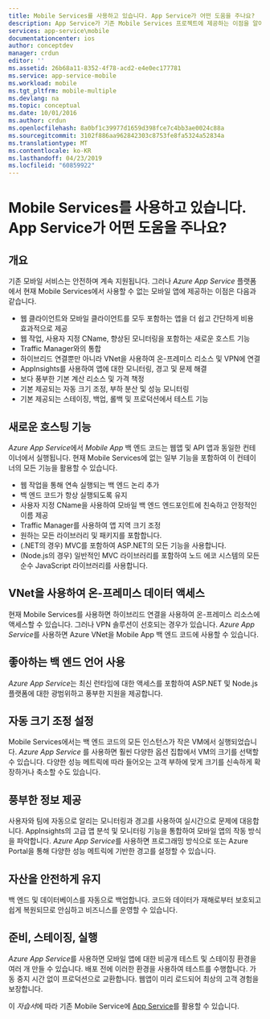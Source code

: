 ```yaml
---
title: Mobile Services를 사용하고 있습니다. App Service가 어떤 도움을 주나요?
description: App Service가 기존 Mobile Services 프로젝트에 제공하는 이점을 알아봅니다.
services: app-service\mobile
documentationcenter: ios
author: conceptdev
manager: crdun
editor: ''
ms.assetid: 26b68a11-8352-4f78-acd2-e4e0ec177781
ms.service: app-service-mobile
ms.workload: mobile
ms.tgt_pltfrm: mobile-multiple
ms.devlang: na
ms.topic: conceptual
ms.date: 10/01/2016
ms.author: crdun
ms.openlocfilehash: 8a0bf1c39977d1659d398fce7c4bb3ae0024c88a
ms.sourcegitcommit: 3102f886aa962842303c8753fe8fa5324a52834a
ms.translationtype: MT
ms.contentlocale: ko-KR
ms.lasthandoff: 04/23/2019
ms.locfileid: "60859922"
---
```

# <a name="getting-started"></a>Mobile Services를 사용하고 있습니다. App Service가 어떤 도움을 주나요?
## <a name="overview"></a>개요
기존 모바일 서비스는 안전하며 계속 지원됩니다. 그러나 *Azure App Service* 플랫폼에서 현재 Mobile Services에서 사용할 수 없는 모바일 앱에 제공하는 이점은 다음과 같습니다.

* 웹 클라이언트와 모바일 클라이언트를 모두 포함하는 앱을 더 쉽고 간단하게 비용 효과적으로 제공
* 웹 작업, 사용자 지정 CName, 향상된 모니터링을 포함하는 새로운 호스트 기능
* Traffic Manager와의 통합
* 하이브리드 연결뿐만 아니라 VNet을 사용하여 온-프레미스 리소스 및 VPN에 연결
* AppInsights를 사용하여 앱에 대한 모니터링, 경고 및 문제 해결
* 보다 풍부한 기본 계산 리소스 및 가격 책정
* 기본 제공되는 자동 크기 조정, 부하 분산 및 성능 모니터링
* 기본 제공되는 스테이징, 백업, 롤백 및 프로덕션에서 테스트 기능

## <a name="new-hosting-features"></a>새로운 호스팅 기능
*Azure App Service*에서 *Mobile App* 백 엔드 코드는 웹앱 및 API 앱과 동일한 컨테이너에서 실행됩니다. 현재 Mobile Services에 없는 일부 기능을 포함하여 이 컨테이너의 모든 기능을 활용할 수 있습니다.

* 웹 작업을 통해 연속 실행되는 백 엔드 논리 추가
* 백 엔드 코드가 항상 실행되도록 유지
* 사용자 지정 CName을 사용하여 모바일 백 엔드 엔드포인트에 친숙하고 안정적인 이름 제공
* Traffic Manager를 사용하여 앱 지역 크기 조정
* 원하는 모든 라이브러리 및 패키지를 포함합니다.
* (.NET의 경우) MVC를 포함하여 ASP.NET의 모든 기능을 사용합니다.
* (Node.js의 경우) 일반적인 MVC 라이브러리를 포함하여 노드 에코 시스템의 모든 순수 JavaScript 라이브러리를 사용합니다.

## <a name="access-on-premises-data-using-vnet"></a>VNet을 사용하여 온-프레미스 데이터 액세스
현재 Mobile Services를 사용하면 하이브리드 연결을 사용하여 온-프레미스 리소스에 액세스할 수 있습니다. 그러나 VPN 솔루션이 선호되는 경우가 있습니다. *Azure App Service*를 사용하면 Azure VNet을 Mobile App 백 엔드 코드에 사용할 수 있습니다.

## <a name="use-your-favorite-backend-language"></a>좋아하는 백 엔드 언어 사용
*Azure App Service*는 최신 런타임에 대한 액세스를 포함하여 ASP.NET 및 Node.js 플랫폼에 대한 광범위하고 풍부한 지원을 제공합니다.

## <a name="set-up-automatic-scale"></a>자동 크기 조정 설정
Mobile Services에서는 백 엔드 코드의 모든 인스턴스가 작은 VM에서 실행되었습니다. *Azure App Service* 를 사용하면 훨씬 다양한 옵션 집합에서 VM의 크기를 선택할 수 있습니다. 다양한 성능 메트릭에 따라 들어오는 고객 부하에 맞게 크기를 신속하게 확장하거나 축소할 수도 있습니다.

## <a name="be-in-the-know"></a>풍부한 정보 제공
사용자와 팀에 자동으로 알리는 모니터링과 경고를 사용하여 실시간으로 문제에 대응합니다. AppInsights의 고급 앱 분석 및 모니터링 기능을 통합하여 모바일 앱의 작동 방식을 파악합니다. *Azure App Service*를 사용하면 프로그래밍 방식으로 또는 Azure Portal을 통해 다양한 성능 메트릭에 기반한 경고를 설정할 수 있습니다.

## <a name="keep-your-assets-safe"></a>자산을 안전하게 유지
백 엔드 및 데이터베이스를 자동으로 백업합니다. 코드와 데이터가 재해로부터 보호되고 쉽게 복원되므로 안심하고 비즈니스를 운영할 수 있습니다.

## <a name="ready-stage-go"></a>준비, 스테이징, 실행
*Azure App Service*를 사용하면 모바일 앱에 대한 비공개 테스트 및 스테이징 환경을 여러 개 만들 수 있습니다. 배포 전에 이러한 환경을 사용하여 테스트를 수행합니다. 가동 중지 시간 없이 프로덕션으로 교환합니다. 웹앱이 미리 로드되어 최상의 고객 경험을 보장합니다.

이 *자습서*에 따라 기존 Mobile Service에 [App Service](app-service-mobile-migrating-from-mobile-services.md)를 활용할 수 있습니다.
